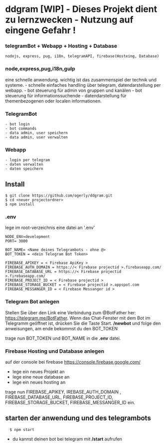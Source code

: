 # ddgram [WIP] - Dieses Projekt dient zu lernzwecken - Nutzung auf eingene Gefahr !
### telegramBot + Webapp + Hosting + Database
    nodejs, express, pug, i18n, telegramAPI, firebase(Hosteing, Database)



### node,express,pug,i18n,gulp
eine schnelle anwendung. wichtig ist das zusammenspiel der technik und systeme. 
     - schnelle einfaches handling über telegram, datendarstellung per webapp. 
     - bot steuerung für admin von gruppen und kanälen
     - bot steuerung für informationssuchende
     - datendarstellung für themenbezogenen oder localen informationen.  

### TelegramBot
    - bot login
    - bot commands
    - data admin, user speichern
    - data admin, user verwalten

 ### Webapp
    - login per telegram
    - daten verwalten
    - daten speichern



## Install
   
    $ git clone https://github.com/ogerly/ddgram.git
    $ cd <neuer projectordner>
    $ npm install



### .env

lege im root-verzeichnis eine datei an '.env'

    NODE_ENV=development
    PORT= 3000

    BOT_NAME= <Name deines Telegrambots - ohne @>
    BOT_TOKEN = <dein Telegram Bot Token>

    FIREBASE_APIKEY = < Firebase ApiKey >
    FIREBASE_AUTH_DOMAIN = https://< Firebase projectid >.firebaseapp.com/
    FIREBASE_DATABASE_URL = https://< Firebase projectid >.firebaseapp.com/
    FIREBASE_PROJECT_ID = < Firebase projectid >
    FIREBASE_STORAGE_BUCKET = < Firebase projectid >.appspot.com
    FIREBASE_MESSANGER_ID = < Firebase Messanger id >



### Telegram Bot anlegen

Stellen Sie über den Link eine Verbindung zum @BotFather her: https://telegram.me/BotFather. Wenn das Chat-Fenster mit dem Bot im Telegramm geöffnet ist, drücken Sie die Taste Start. 
     **/newbot** 
     und folge den anweisungen, am ende bekommst du den  BOT_TOKEN 

trage nun BOT_TOKEN und BOT_NAME in die  **.env** datei. 

### Firebase Hosting und Database anlegen 

auf der console bei firebase https://console.firebase.google.com/
- lege ein neues Projekt an
- lege eine neue database an
- lege ein neues hosting an 
     
trage nun FIREBASE_APIKEY, IREBASE_AUTH_DOMAIN , FIREBASE_DATABASE_URL, FIREBASE_PROJECT_ID, FIREBASE_STORAGE_BUCKET, FIREBASE_MESSANGER_ID ein. 


## starten der anwendung und des telegrambots 
   
      $ npm start
     
 - du kannst deinen bot bei telegram mit **/start** aufrufen

